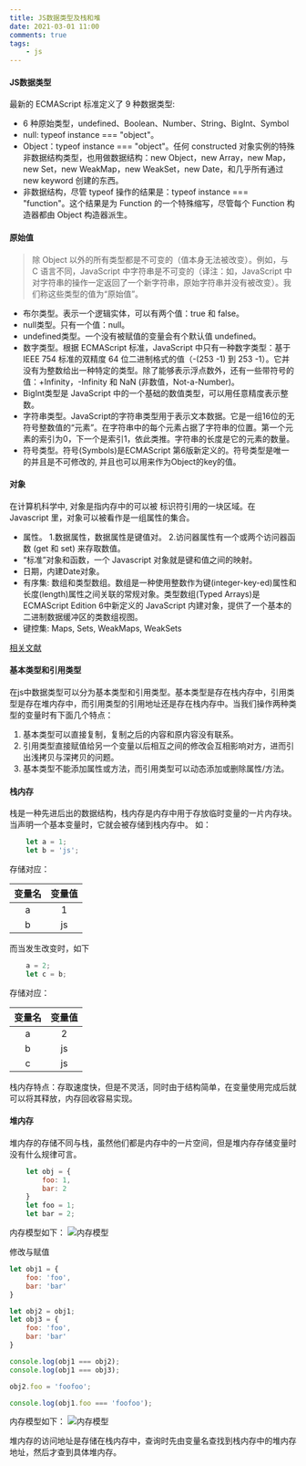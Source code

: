 ```yaml
---
title: JS数据类型及栈和堆
date: 2021-03-01 11:00
comments: true
tags:
    - js
---
```


#### JS数据类型
最新的 ECMAScript 标准定义了 9 种数据类型:
<!--more-->
+ 6 种原始类型，undefined、Boolean、Number、String、BigInt、Symbol
+ null: typeof instance === "object"。
+ Object：typeof instance === "object"。任何 constructed 对象实例的特殊非数据结构类型，也用做数据结构：new Object，new Array，new Map，new Set，new WeakMap，new WeakSet，new Date，和几乎所有通过 new keyword 创建的东西。
+ 非数据结构，尽管 typeof 操作的结果是：typeof instance === "function"。这个结果是为 Function 的一个特殊缩写，尽管每个 Function 构造器都由 Object 构造器派生。

#### 原始值
> 除 Object 以外的所有类型都是不可变的（值本身无法被改变）。例如，与 C 语言不同，JavaScript 中字符串是不可变的（译注：如，JavaScript 中对字符串的操作一定返回了一个新字符串，原始字符串并没有被改变）。我们称这些类型的值为“原始值”。
+ 布尔类型。表示一个逻辑实体，可以有两个值：true 和 false。
+ null类型。只有一个值：null。
+ undefined类型。一个没有被赋值的变量会有个默认值 undefined。
+ 数字类型。根据 ECMAScript 标准，JavaScript 中只有一种数字类型：基于 IEEE 754 标准的双精度 64 位二进制格式的值（-(253 -1) 到 253 -1）。它并没有为整数给出一种特定的类型。除了能够表示浮点数外，还有一些带符号的值：+Infinity，-Infinity 和 NaN (非数值，Not-a-Number)。
+ BigInt类型是 JavaScript 中的一个基础的数值类型，可以用任意精度表示整数。
+ 字符串类型。JavaScript的字符串类型用于表示文本数据。它是一组16位的无符号整数值的“元素”。在字符串中的每个元素占据了字符串的位置。第一个元素的索引为0，下一个是索引1，依此类推。字符串的长度是它的元素的数量。
+ 符号类型。符号(Symbols)是ECMAScript 第6版新定义的。符号类型是唯一的并且是不可修改的, 并且也可以用来作为Object的key的值。

#### 对象
在计算机科学中, 对象是指内存中的可以被 标识符引用的一块区域。在 Javascript 里，对象可以被看作是一组属性的集合。
+ 属性。
1.数据属性，数据属性是键值对。
2.访问器属性有一个或两个访问器函数 (get 和 set) 来存取数值。
+ “标准”对象和函数，一个 Javascript 对象就是键和值之间的映射。
+ 日期，内建Date对象。
+ 有序集: 数组和类型数组。数组是一种使用整数作为键(integer-key-ed)属性和长度(length)属性之间关联的常规对象。类型数组(Typed Arrays)是ECMAScript Edition 6中新定义的 JavaScript 内建对象，提供了一个基本的二进制数据缓冲区的类数组视图。
+ 键控集: Maps, Sets, WeakMaps, WeakSets

[相关文献](https://developer.mozilla.org/zh-CN/docs/Web/JavaScript/Data_structures)

#### 基本类型和引用类型
在js中数据类型可以分为基本类型和引用类型。基本类型是存在栈内存中，引用类型是存在堆内存中，而引用类型的引用地址还是存在栈内存中。当我们操作两种类型的变量时有下面几个特点：
1. 基本类型可以直接复制，复制之后的内容和原内容没有联系。
2. 引用类型直接赋值给另一个变量以后相互之间的修改会互相影响对方，进而引出浅拷贝与深拷贝的问题。
3. 基本类型不能添加属性或方法，而引用类型可以动态添加或删除属性/方法。

#### 栈内存
栈是一种先进后出的数据结构，栈内存是内存中用于存放临时变量的一片内存块。当声明一个基本变量时，它就会被存储到栈内存中。
如：
```javascript
    let a = 1;
    let b = 'js';
```
存储对应：

| 变量名 | 变量值 |
| :---: | :---: |
| a | 1 |
| b | js |

而当发生改变时，如下

```javascript
    a = 2;
    let c = b;
```
存储对应：

| 变量名 | 变量值 |
| :---: | :---: |
| a | 2 |
| b | js |
| c | js |

栈内存特点：存取速度快，但是不灵活，同时由于结构简单，在变量使用完成后就可以将其释放，内存回收容易实现。

#### 堆内存

堆内存的存储不同与栈，虽然他们都是内存中的一片空间，但是堆内存存储变量时没有什么规律可言。

```javascript
	let obj = {
        foo: 1,
        bar: 2
    }
    let foo = 1;
    let bar = 2;
```
内存模型如下：
![内存模型](/static/images/内存模型.jpg)

修改与赋值
```javascript
let obj1 = {
    foo: 'foo',
    bar: 'bar'
}

let obj2 = obj1;
let obj3 = {
    foo: 'foo',
    bar: 'bar'
}

console.log(obj1 === obj2);
console.log(obj1 === obj3);

obj2.foo = 'foofoo';

console.log(obj1.foo === 'foofoo');
```
内存模型如下：
![内存模型](/static/images/内存模型2.jpg)

堆内存的访问地址是存储在栈内存中，查询时先由变量名查找到栈内存中的堆内存地址，然后才查到具体堆内存。

